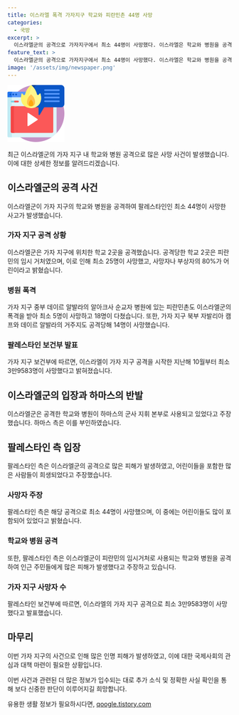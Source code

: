 ```yaml
---
title: 이스라엘 폭격 가자지구 학교와 피란민촌 44명 사망
categories:
  - 국방
excerpt: >
  이스라엘군의 공격으로 가자지구에서 최소 44명이 사망했다. 이스라엘은 학교와 병원을 공격해 최소 25명의 어린이가 희생되었는데, 이스라엘은 이들이 하마스의 군사 기지로 사용된 곳이라고 주장했다. 그러나 팔레스타인 측은 이를 부인했다. 또한 병원과 피란민촌도 공격당해 최소 5명의 사망자가 발생했다. 이스라엘군은 무장세력을 공격했다고 주장했지만, 팔레스타인측은 무기가 보관된 증거를 부정했다. 가자지구 보건부에 따르면 이스라엘의 공격으로 지난해 10월부터 최소 3만9583명이 희생되었다.
feature_text: >
  이스라엘군의 공격으로 가자지구에서 최소 44명이 사망했다. 이스라엘은 학교와 병원을 공격해 최소 25명의 어린이가 희생되었는데, 이스라엘은 이들이 하마스의 군사 기지로 사용된 곳이라고 주장했다. 그러나 팔레스타인 측은 이를 부인했다. 또한 병원과 피란민촌도 공격당해 최소 5명의 사망자가 발생했다. 이스라엘군은 무장세력을 공격했다고 주장했지만, 팔레스타인측은 무기가 보관된 증거를 부정했다. 가자지구 보건부에 따르면 이스라엘의 공격으로 지난해 10월부터 최소 3만9583명이 희생되었다.
image: '/assets/img/newspaper.png'
---
```


<p><img src="/assets/img/news.png" alt="rentncar 속보" /></p>

<p data-ke-size="size16">최근 이스라엘군의 가자 지구 내 학교와 병원 공격으로 많은 사망 사건이 발생했습니다. 이에 대한 상세한 정보를 알려드리겠습니다.</p>

<h2 data-ke-size="size26">이스라엘군의 공격 사건</h2>

<p>이스라엘군이 가자 지구의 학교와 병원을 공격하여 팔레스타인인 최소 44명이 사망한 사고가 발생했습니다.</p>

<h3>가자 지구 공격 상황</h3>

<p>이스라엘군은 가자 지구에 위치한 학교 2곳을 공격했습니다. 공격당한 학교 2곳은 피란민의 임시 거처였으며, 이로 인해 최소 25명이 사망했고, 사망자나 부상자의 80%가 어린이라고 밝혔습니다.</p>

<h3>병원 폭격</h3>

<p>가자 지구 중부 데이르 알발라의 알아크사 순교자 병원에 있는 피란민촌도 이스라엘군의 폭격을 받아 최소 5명이 사망하고 18명이 다쳤습니다. 또한, 가자 지구 북부 자발리아 캠프와 데이르 알발라의 거주지도 공격당해 14명이 사망했습니다.</p>

<h3>팔레스타인 보건부 발표</h3>

<p>가자 지구 보건부에 따르면, 이스라엘이 가자 지구 공격을 시작한 지난해 10월부터 최소 3만9583명이 사망했다고 밝혀졌습니다.</p>

<p data-ke-size="size16"></p>

<h2 data-ke-size="size26">이스라엘군의 입장과 하마스의 반발</h2>

<p>이스라엘군은 공격한 학교와 병원이 하마스의 군사 지휘 본부로 사용되고 있었다고 주장했습니다. 하마스 측은 이를 부인하였습니다.</p>

<p data-ke-size="size16"></p>

<h2 data-ke-size="size26">팔레스타인 측 입장</h2>

<p>팔레스타인 측은 이스라엘군의 공격으로 많은 피해가 발생하였고, 어린이들을 포함한 많은 사람들이 희생되었다고 주장했습니다.</p>

<h3>사망자 주장</h3>

<p>팔레스타인 측은 해당 공격으로 최소 44명이 사망했으며, 이 중에는 어린이들도 많이 포함되어 있었다고 밝혔습니다.</p>

<h3>학교와 병원 공격</h3>

<p>또한, 팔레스타인 측은 이스라엘군이 피란민의 임시거처로 사용되는 학교와 병원을 공격하여 인근 주민들에게 많은 피해가 발생했다고 주장하고 있습니다.</p>

<h3>가자 지구 사망자 수</h3>

<p>팔레스타인 보건부에 따르면, 이스라엘의 가자 지구 공격으로 최소 3만9583명이 사망했다고 발표했습니다.</p>

<p data-ke-size="size16"></p>

<h2 data-ke-size="size26">마무리</h2>

<p>이번 가자 지구의 사건으로 인해 많은 인명 피해가 발생하였고, 이에 대한 국제사회의 관심과 대책 마련이 필요한 상황입니다.</p>

<p>이번 사건과 관련된 더 많은 정보가 입수되는 대로 추가 소식 및 정확한 사실 확인을 통해 보다 신중한 판단이 이루어지길 희망합니다.</p>

<p data-ke-size="size16"></p>
유용한 생활 정보가 필요하시다면, <a href="https://qoogle.tistory.com" rel="dofollow">qoogle.tistory.com</a>


